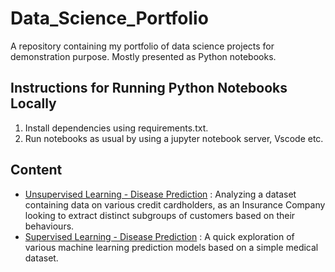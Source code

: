 # Data_Science_Portfolio

A repository containing my portfolio of data science projects for demonstration purpose. Mostly presented as Python notebooks.

## Instructions for Running Python Notebooks Locally
1. Install dependencies using requirements.txt.
2. Run notebooks as usual by using a jupyter notebook server, Vscode etc.

## Content
- [Unsupervised Learning - Disease Prediction](Market_Segmentation/) : Analyzing a dataset containing data on various credit cardholders, as an Insurance Company looking to extract distinct subgroups of customers based on their behaviours.
- [Supervised Learning - Disease Prediction](Disease_Prediction/) : A quick exploration of various machine learning prediction models based on a simple medical dataset.
